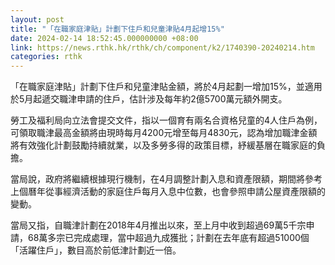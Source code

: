 ```yaml
---
layout: post
title: "「在職家庭津貼」計劃下住戶和兒童津貼4月起增15%"
date: 2024-02-14 18:52:45.000000000 +08:00
link: https://news.rthk.hk/rthk/ch/component/k2/1740390-20240214.htm
categories: rthk
---
```


「在職家庭津貼」計劃下住戶和兒童津貼金額，將於4月起劃一增加15%，並適用於5月起遞交職津申請的住戶，估計涉及每年約2億5700萬元額外開支。

勞工及福利局向立法會提交文件，指以一個育有兩名合資格兒童的4人住戶為例，可領取職津最高金額將由現時每月4200元增至每月4830元，認為增加職津金額將有效強化計劃鼓勵持續就業，以及多勞多得的政策目標，紓緩基層在職家庭的負擔。

當局說，政府將繼續根據現行機制，在4月調整計劃入息和資產限額，期間將參考上個曆年從事經濟活動的家庭住戶每月入息中位數，也會參照申請公屋資產限額的變動。

當局又指，自職津計劃在2018年4月推出以來，至上月中收到超過69萬5千宗申請，68萬多宗已完成處理，當中超過九成獲批；計劃在去年底有超過51000個「活躍住戶」，數目高於前低津計劃近一倍。
